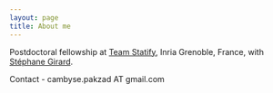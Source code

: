 ```yaml
---
layout: page
title: About me
---
```


Postdoctoral fellowship at [Team Statify](https://www.inria.fr/fr/statify), Inria Grenoble, France, with [Stéphane Girard](https://mistis.inrialpes.fr/people/girard/).

Contact - cambyse.pakzad AT gmail.com

